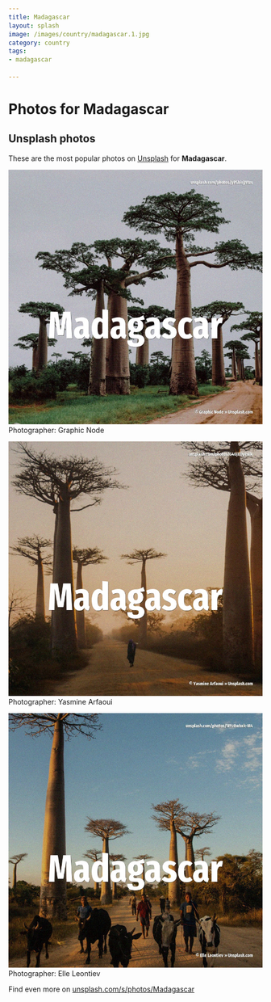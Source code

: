 ```yaml
---
title: Madagascar
layout: splash
image: /images/country/madagascar.1.jpg
category: country
tags:
- madagascar

---
```

# Photos for Madagascar
 
## Unsplash photos
These are the most popular photos on [Unsplash](https://unsplash.com) for **Madagascar**.
 
![Madagascar](/images/country/madagascar.1.jpg)
Photographer:  Graphic Node
 
![Madagascar](/images/country/madagascar.2.jpg)
Photographer:  Yasmine Arfaoui
 
![Madagascar](/images/country/madagascar.3.jpg)
Photographer:  Elle Leontiev
 
Find even more on [unsplash.com/s/photos/Madagascar](https://unsplash.com/s/photos/Madagascar)
 
